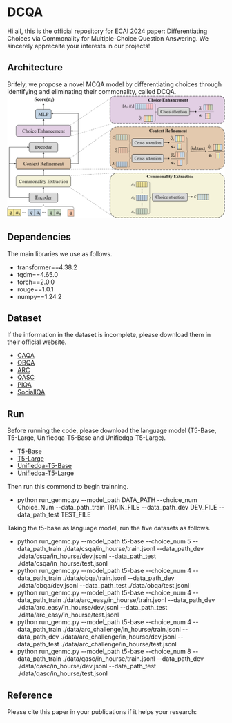 # DCQA
Hi all, this is the official repository for ECAI 2024 paper: Differentiating Choices via Commonality for Multiple-Choice Question Answering. We sincerely apprecaite your interests in our projects!

## Architecture
Brifely, we propose a novel MCQA model by differentiating choices through identifying and eliminating their commonality, called DCQA. 
![image](architecture.png)

## Dependencies
The main libraries we use as follows.
* transformer==4.38.2
* tqdm==4.65.0
* torch==2.0.0
* rouge==1.0.1
* numpy==1.24.2

## Dataset
If the information in the dataset is incomplete, please download them in their official website.
* [CAQA](https://huggingface.co/datasets/tau/commonsense_qa)
* [OBQA](https://huggingface.co/datasets/allenai/openbookqa)
* [ARC](https://huggingface.co/datasets/allenai/ai2_arc)
* [QASC](https://huggingface.co/datasets/allenai/qasc)
* [PIQA](https://huggingface.co/datasets/ybisk/piqa)
* [SocialIQA](https://huggingface.co/datasets/allenai/social_i_qa)
  
## Run
Before running the code, please download the language model (T5-Base, T5-Large, Unifiedqa-T5-Base and Unifiedqa-T5-Large).
* [T5-Base](https://huggingface.co/google-t5/t5-base/tree/main)
* [T5-Large](https://huggingface.co/google-t5/t5-large/tree/main)
* [Unifiedqa-T5-Base](https://huggingface.co/allenai/unifiedqa-t5-base/tree/main)
* [Unifiedqa-T5-Large](https://huggingface.co/allenai/unifiedqa-t5-large/tree/main)

Then run this commond to begin trainning.
* python run_genmc.py --model_path DATA_PATH --choice_num Choice_Num --data_path_train TRAIN_FILE --data_path_dev DEV_FILE --data_path_test TEST_FILE 

Taking the t5-base as language model, run the five datasets as follows.
* python run_genmc.py --model_path t5-base --choice_num 5 --data_path_train ./data/csqa/in_hourse/train.jsonl  --data_path_dev ./data/csqa/in_hourse/dev.jsonl  --data_path_test ./data/csqa/in_hourse/test.jsonl
* python run_genmc.py --model_path t5-base --choice_num 4 --data_path_train ./data/obqa/train.jsonl  --data_path_dev ./data/obqa/dev.jsonl  --data_path_test ./data/obqa/test.jsonl
* python run_genmc.py --model_path t5-base --choice_num 4 --data_path_train ./data/arc_easy/in_hourse/train.jsonl  --data_path_dev ./data/arc_easy/in_hourse/dev.jsonl  --data_path_test ./data/arc_easy/in_hourse/test.jsonl
* python run_genmc.py --model_path t5-base --choice_num 4 --data_path_train ./data/arc_challenge/in_hourse/train.jsonl  --data_path_dev ./data/arc_challenge/in_hourse/dev.jsonl  --data_path_test ./data/arc_challenge/in_hourse/test.jsonl
* python run_genmc.py --model_path t5-base --choice_num 8 --data_path_train ./data/qasc/in_hourse/train.jsonl  --data_path_dev ./data/qasc/in_hourse/dev.jsonl  --data_path_test ./data/qasc/in_hourse/test.jsonl

## Reference
Please cite this paper in your publications if it helps your research:
